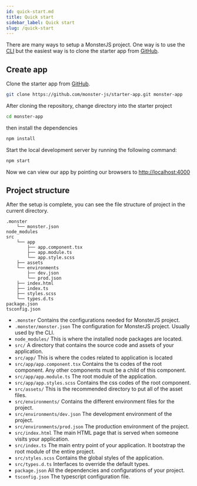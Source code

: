```yaml
---
id: quick-start.md
title: Quick start
sidebar_label: Quick start
slug: /quick-start
---
```


There are many ways to setup a MonsterJS project.
One way is to use the [CLI](./cli-what-is-cli) but the easiest way is to clone the starter app from [GitHub](https://github.com/monster-js/starter-app).

## Create app

Clone the starter app from [GitHub](https://github.com/monster-js/starter-app).

```bash
git clone https://github.com/monster-js/starter-app.git monster-app
```
After cloning the repository, change directory into the starter project

```bash
cd monster-app
```

then install the dependencies

```bash
npm install
```
Start the local development server by running the following command:

```bash
npm start
```
Now we can view our app by pointing our browsers to [http://localhost:4000](http://localhost:4000)

## Project structure

After the setup is complete, you can see the file structure of project in the current directory.

```
.monster
    └── monster.json
node_modules
src
    └── app
        ├── app.component.tsx
        ├── app.module.ts
        └── app.style.scss
    ├── assets
    └── environments
        ├── dev.json
        └── prod.json
    ├── index.html
    ├── index.ts
    ├── styles.scss
    └── types.d.ts
package.json
tsconfig.json
```
* `.monster`                    Contains the configurations needed for MonsterJS project.
* `.monster/monster.json`       The configuration for MonsterJS project. Usually used by the CLI.
* `node_modules/`               This is where the installed node packages are located.
* `src/`                        A directory that contains the source code and assets of your application.
* `src/app/`                    This is where the codes related to application is located
* `src/app/app.component.tsx`   Contains the ts codes of the root component. Any other components must be a child of this component.
* `src/app/app.module.ts`       The root module of the application.
* `src/app/app.styles.scss`     Contains the css codes of the root component.
* `src/assets/`                 This is the recommended directory to put all of the asset files.
* `src/environments/`           Contains the different environment files for the project.
* `src/environments/dev.json`   The development environment of the project.
* `src/environments/prod.json`  The production environment of the project.
* `src/index.html`              The main HTML page that is served when someone visits your application.
* `src/index.ts`                The main entry point of your application. It bootstrap the root module of the entire project.
* `src/styles.scss`             Contains the global styles of the application.
* `src/types.d.ts`              Interfaces to override the default types.
* `package.json`                All the dependencies and configurations of your project.
* `tsconfig.json`               The typescript configuration file.